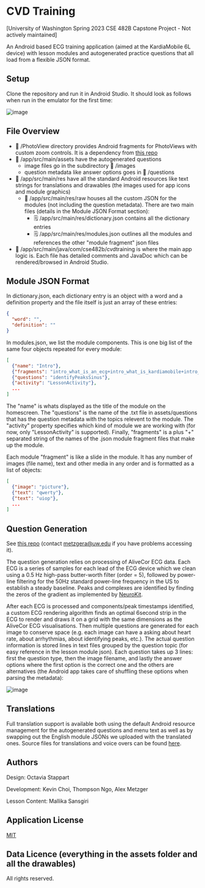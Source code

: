 # CVD Training 
[University of Washington Spring 2023 CSE 482B Capstone Project - Not actively maintained]

An Android based ECG training application (aimed at the KardiaMobile 6L device) with lesson modules and autogenerated practice questions that all load from a flexible JSON format.

## Setup

Clone the repository and run it in Android Studio. It should look as follows when run in the emulator for the first time:

![image](https://github.com/tngo2001/cvd-training/assets/97496861/97791157-1bee-4467-ad17-56a30de585bb)

## File Overview

- 📁 /PhotoView directory provides Android fragments for PhotoViews with custom zoom controls. It is a dependency from [this repo](https://github.com/Baseflow/PhotoView)
- 📁 /app/src/main/assets have the autogenerated questions
  - image files go in the subdirectory 📁 /images
  - question metadata like answer options goes in  📁 /questions
- 📁 /app/src/main/res have all the standard Android resources like text strings for translations and drawables (the images used for app icons and module graphics)
  - 📁 /app/src/main/res/raw houses all the custom JSON for the modules (not including the question metadata). There are two main files (details in the Module JSON Format section):
    - 🗒️ /app/src/main/res/dictionary.json contains all the dictionary entries
    - 🗒️ /app/src/main/res/modules.json outlines all the modules and references the other "module fragment" json files
- 📁 /app/src/main/java/com/cse482b/cvdtraining is where the main app logic is. Each file has detailed comments and JavaDoc which can be rendered/browsed in Android Studio.

## Module JSON Format

In dictionary.json, each dictionary entry is an object with a word and a definition property and the file itself is just an array of these entries:
```json
{
  "word": "",
  "definition": ""
}
```

In modules.json, we list the module components. This is one big list of the same four objects repeated for every module:
```json
[
  {"name": "Intro"},
  {"fragments": "intro_what_is_an_ecg+intro_what_is_kardiamobile+intro_what_ecgs_look_like+intro_basic_heart+intro_what_are_ecg_parts+intro_conclusion"},
  {"questions": "identifyPeaksSinus"},
  {"activity": "LessonActivity"},
  ...
]
```
The "name" is whats displayed as the title of the module on the homescreen. The "questions" is the name of the .txt file in assets/questions that has the question metadata with the topics relevent to the module. The "activity" property specifies which kind of module we are working with (for now, only "LessonActivity" is supported). Finally, "fragments" is a plus "+" separated string of the names of the .json module fragment files that make up the module.

Each module "fragment" is like a slide in the module. It has any number of images (file name), text and other media in any order and is formatted as a list of objects:
```json
[
  {"image": "picture"},
  {"text": "qwerty"},
  {"text": "uiop"},
  ...
]
```

## Question Generation

See [this repo](https://github.com/SanderGi/ecg-data) (contact metzgera@uw.edu if you have problems accessing it).

The question generation relies on processing of AliveCor ECG
data. Each ECG is a series of samples for each lead of the ECG
device which we clean using a 0.5 Hz high-pass butter-worth filter
(order = 5), followed by power-line filtering for the 50Hz standard
power-line frequency in the US to establish a steady baseline. Peaks
and complexes are identified by finding the zeros of the gradient as
implemented by [NeuroKit](https://neuropsychology.github.io/NeuroKit/cite_us.html).

After each ECG is processed and components/peak timestamps identified, a custom ECG 
rendering algorithm finds an optimal 6second strip in the ECG to render and draws it
on a grid with the same dimensions as the AliveCor ECG visualisations. Then multiple
questions are generated for each image to conserve space (e.g. each image can have a 
asking about heart rate, about arrhythmias, about identifying peaks, etc.). The actual
question information is stored lines in text files grouped by the question topic (for
easy reference in the lesson module json). Each question takes up 3 lines: first the 
question type, then the image filename, and lastly the answer options where the first
option is the correct one and the others are alternatives (the Android app takes care 
of shuffling these options when parsing the metadata):

![image](https://github.com/tngo2001/cvd-training/assets/97496861/8e64db8e-30d7-4086-a301-60167321d630)

## Translations

Full translation support is available both using the default Android resource management for the autogenerated questions and menu text as well as by swapping out the English module JSONs we uploaded with the translated ones. Source files for translations and voice overs can be found [here](https://drive.google.com/drive/folders/1-W5-W7_UX3JqnS4TzvztkY3lJ4VRCoCk).

## Authors

Design: Octavia Stappart

Development: Kevin Choi, Thompson Ngo, Alex Metzger

Lesson Content: Mallika Sansgiri

## Application License

[MIT](https://choosealicense.com/licenses/mit/)

## Data Licence (everything in the assets folder and all the drawables)

All rights reserved.
